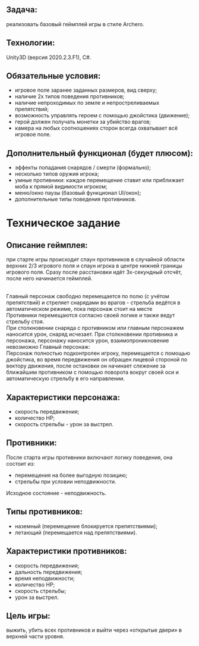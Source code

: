 <h2>Задача:</h2> реализовать базовый геймплей игры в стиле Archero.
<h2>Технологии:</h2> Unity3D (версия 2020.2.3.F1), C#. 

<h2>Обязательные условия:</h2>
<ul>
<li>игровое поле заранее заданных размеров, вид сверху;</li>
<li>наличие 2х типов поведения противников;</li>
<li>наличие непроходимых по земле и непростреливаемых препятствий;</li>
<li>возможность управлять героем с помощью джойстика (движение);</li>
<li>герой должен получать монетки за убийство врагов;</li>
<li>камера на любых соотношениях сторон всегда охватывает всё игровое поле.</li>
</ul>
 
<h2> Дополнительный функционал (будет плюсом):</h2>
 <ul>
<li>эффекты попадания снарядов / смерти (формально);</li>
<li>несколько типов оружия игрока;</li>
<li>умные противники: каждое перемещение ставит или приближает моба к прямой видимости игроком;</li>
<li>меню/окно паузы (базовый функционал UI/окон);</li>
<li>дополнительные типы поведения противников.</li>
</ul>

<h1>Техническое задание </h1>

<h2>Описание геймплея:</h2> при старте игры происходит спаун противников в случайной области верхних 2/3 игрового поля и спаун игрока в центре нижней границы игрового поля. Сразу после расстановки идёт 3х-секундный отсчёт, после него начинается геймплей.

<br>Главный персонаж свободно перемещается по полю (с учётом препятствий) и стреляет снарядами во врагов - стрельба ведётся в автоматическом режиме, пока персонаж стоит на месте 
<br>Противники перемещаются согласно своей логике и также ведут стрельбу стоя. 
<br>При столкновении снаряда с противником или главным персонажем наносится урон, снаряд исчезает. При столкновении противника и персонажа, персонажу наносится урон, взаимопроникновение невозможно Главный персонаж: 
<br>Персонаж полностью подконтролен игроку, перемещается с помощью джойстика, во время передвижения он обращен лицевой стороной по вектору движения, после остановки он начинает слежение за ближайшим противником с помощью поворота вокруг своей оси и автоматическую стрельбу в его направлении. 

<h2>Характеристики персонажа: </h2>
 <ul>
<li>скорость передвижения; </li>
<li>количество HP;</li>
<li>скорость стрельбы - урон за выстрел. </li>
 </ul>
 
<h2>Противники:</h2> 
После старта игры противники включают логику поведения, она состоит из: 
 <ul>
<li>перемещения на более выгодную позицию; </li>
<li>стрельбы при условии неподвижности.</li>
    </ul>
Исходное состояние - неподвижность.

 
 <h2>Типы противников: </h2>
   <ul>
<li>наземный (перемещение блокируется препятствиями);</li>
<li>летающий (перемещается над препятствиями).</li>
   </ul>
  
<h2>Характеристики противников:</h2>
   <ul>
<li>скорость передвижения; </li>
<li>дальность передвижения; </li>
<li>время неподвижности;</li> 
<li>количество HP; </li>
<li>скорость стрельбы; </li>
<li>урон за выстрел. </li>
  </ul>
  
<h2>Цель игры:</h2> выжить, убить всех противников и выйти через «открытые двери» в верхней части уровня.
